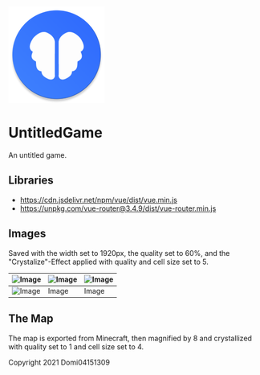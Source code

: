 ![Icon](https://raw.githubusercontent.com/Domi04151309/UntitledGame/main/pwa/mipmap-xxxhdpi/ic_launcher.png)

# UntitledGame
An untitled game.

## Libraries
- https://cdn.jsdelivr.net/npm/vue/dist/vue.min.js
- https://unpkg.com/vue-router@3.4.9/dist/vue-router.min.js

## Images
Saved with the width set to 1920px, the quality set to 60%, and the "Crystalize"-Effect applied with quality and cell size set to 5.

| ![Image](https://unsplash.com/photos/ICQRp7QaBiY/download) | ![Image](https://unsplash.com/photos/RndRFJ1v1kk/download) | ![Image](https://unsplash.com/photos/9gtiGV76NnM/download) |
| --- | --- | --- |
| ![Image](https://unsplash.com/photos/1Ttpg_FDKXk/download) | Image | Image |

## The Map
The map is exported from Minecraft, then magnified by 8 and crystallized with quality set to 1 and cell size set to 4.

Copyright 2021 Domi04151309
